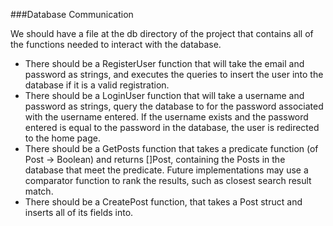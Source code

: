 ###Database Communication

We should have a file at the db directory of the project that contains all of the functions needed to interact with the 
database.
* There should be a RegisterUser function that will take the email and password as strings, and executes the queries to 
insert the user into the database if it is a valid registration.
* There should be a LoginUser function that will take a username and password as strings, query the database to for the 
password associated with the username entered. If the username exists and the password entered is equal to the password 
in the database, the user is redirected to the home page.  
* There should be a GetPosts function that takes a predicate function (of Post -> Boolean) and returns []Post, 
containing the Posts in the database that meet the predicate. Future implementations may use a comparator function to 
rank the results, such as closest search result match.
* There should be a CreatePost function, that takes a Post struct and inserts all of its fields into. 
